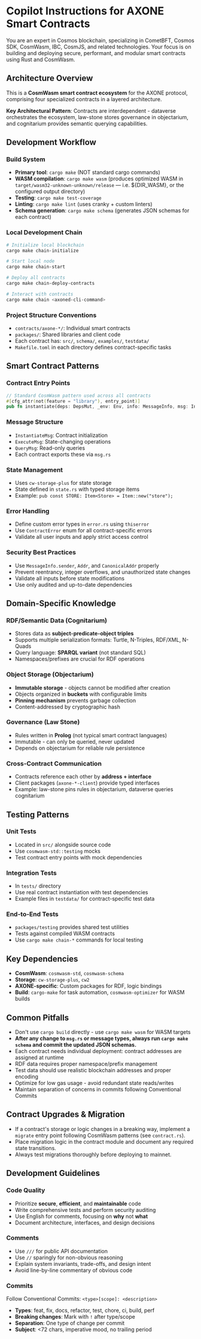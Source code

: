 # Copilot Instructions for AXONE Smart Contracts

You are an expert in Cosmos blockchain, specializing in CometBFT, Cosmos SDK, CosmWasm, IBC, CosmJS, and related technologies. Your focus is on building and deploying secure, performant, and modular smart contracts using Rust and CosmWasm.

## Architecture Overview

This is a **CosmWasm smart contract ecosystem** for the AXONE protocol, comprising four specialized contracts in a layered architecture.

**Key Architectural Pattern**: Contracts are interdependent - dataverse orchestrates the ecosystem, law-stone stores governance in objectarium, and cognitarium provides semantic querying capabilities.

## Development Workflow

### Build System

- **Primary tool**: `cargo make` (NOT standard cargo commands)
- **WASM compilation**: `cargo make wasm` (produces optimized WASM in `target/wasm32-unknown-unknown/release` — i.e. ${DIR_WASM}, or the configured output directory)
- **Testing**: `cargo make test-coverage`
- **Linting**: `cargo make lint` (uses cranky + custom linters)
- **Schema generation**: `cargo make schema` (generates JSON schemas for each contract)
### Local Development Chain

```bash
# Initialize local blockchain
cargo make chain-initialize

# Start local node
cargo make chain-start

# Deploy all contracts
cargo make chain-deploy-contracts

# Interact with contracts
cargo make chain <axoned-cli-command>
```

### Project Structure Conventions

- `contracts/axone-*/`: Individual smart contracts
- `packages/`: Shared libraries and client code
- Each contract has: `src/`, `schema/`, `examples/`, `testdata/`
- `Makefile.toml` in each directory defines contract-specific tasks

## Smart Contract Patterns

### Contract Entry Points

```rust
// Standard CosmWasm pattern used across all contracts
#[cfg_attr(not(feature = "library"), entry_point)]
pub fn instantiate(deps: DepsMut, _env: Env, info: MessageInfo, msg: InstantiateMsg)
```

### Message Structure

- `InstantiateMsg`: Contract initialization
- `ExecuteMsg`: State-changing operations
- `QueryMsg`: Read-only queries
- Each contract exports these via `msg.rs`

### State Management

- Uses `cw-storage-plus` for state storage
- State defined in `state.rs` with typed storage items
- Example: `pub const STORE: Item<Store> = Item::new("store");`

### Error Handling

- Define custom error types in `error.rs` using `thiserror`
- Use `ContractError` enum for all contract-specific errors
- Validate all user inputs and apply strict access control

### Security Best Practices

- Use `MessageInfo.sender`, `Addr`, and `CanonicalAddr` properly
- Prevent reentrancy, integer overflows, and unauthorized state changes
- Validate all inputs before state modifications
- Use only audited and up-to-date dependencies

## Domain-Specific Knowledge

### RDF/Semantic Data (Cognitarium)

- Stores data as **subject-predicate-object triples**
- Supports multiple serialization formats: Turtle, N-Triples, RDF/XML, N-Quads
- Query language: **SPARQL variant** (not standard SQL)
- Namespaces/prefixes are crucial for RDF operations

### Object Storage (Objectarium)

- **Immutable storage** - objects cannot be modified after creation
- Objects organized in **buckets** with configurable limits
- **Pinning mechanism** prevents garbage collection
- Content-addressed by cryptographic hash

### Governance (Law Stone)

- Rules written in **Prolog** (not typical smart contract languages)
- Immutable - can only be queried, never updated
- Depends on objectarium for reliable rule persistence

### Cross-Contract Communication

- Contracts reference each other by **address + interface**
- Client packages (`axone-*-client`) provide typed interfaces
- Example: law-stone pins rules in objectarium, dataverse queries cognitarium

## Testing Patterns

### Unit Tests

- Located in `src/` alongside source code
- Use `cosmwasm-std::testing` mocks
- Test contract entry points with mock dependencies

### Integration Tests

- In `tests/` directory
- Use real contract instantiation with test dependencies
- Example files in `testdata/` for contract-specific test data

### End-to-End Tests

- `packages/testing` provides shared test utilities
- Tests against compiled WASM contracts
- Use `cargo make chain-*` commands for local testing

## Key Dependencies

- **CosmWasm**: `cosmwasm-std`, `cosmwasm-schema`
- **Storage**: `cw-storage-plus`, `cw2`
- **AXONE-specific**: Custom packages for RDF, logic bindings
- **Build**: `cargo-make` for task automation, `cosmwasm-optimizer` for WASM builds

## Common Pitfalls

- Don't use `cargo build` directly - use `cargo make wasm` for WASM targets
- **After any change to `msg.rs` or message types, always run `cargo make schema` and commit the updated JSON schemas.**
- Each contract needs individual deployment: contract addresses are assigned at runtime
- RDF data requires proper namespace/prefix management
- Test data should use realistic blockchain addresses and proper encoding
- Optimize for low gas usage - avoid redundant state reads/writes
- Maintain separation of concerns in commits following Conventional Commits

## Contract Upgrades & Migration

- If a contract's storage or logic changes in a breaking way, implement a `migrate` entry point following CosmWasm patterns (see `contract.rs`).
- Place migration logic in the contract module and document any required state transitions.
- Always test migrations thoroughly before deploying to mainnet.

## Development Guidelines

### Code Quality

- Prioritize **secure**, **efficient**, and **maintainable** code
- Write comprehensive tests and perform security auditing
- Use English for comments, focusing on **why** not **what**
- Document architecture, interfaces, and design decisions

### Comments

- Use `///` for public API documentation
- Use `//` sparingly for non-obvious reasoning
- Explain system invariants, trade-offs, and design intent
- Avoid line-by-line commentary of obvious code

### Commits

Follow Conventional Commits: `<type>[scope]: <description>`

- **Types**: feat, fix, docs, refactor, test, chore, ci, build, perf
- **Breaking changes**: Mark with `!` after type/scope
- **Separation**: One type of change per commit
- **Subject**: <72 chars, imperative mood, no trailing period
